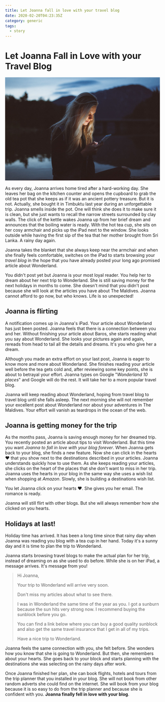 ```yaml
---
title: Let Joanna fall in love with your travel blog
date: 2020-02-20T04:23:35Z
category: generic
tags:
  - story
---
```


# Let Joanna Fall in Love with your Travel Blog

![Wishlist](../../images/reading-mobile.jpg)

As every day, Joanna arrives home tired after a hard-working day. She leaves her bag on the kitchen counter and opens the cupboard to grab the old tea pot that she keeps as if it was an ancient pottery treasure. But it is not. Actually, she bought it in Timbuktu last year during an unforgettable trip. Joanna smells inside the pot. One will think she does it to make sure it is clean, but she just wants to recall the narrow streets surrounded by clay walls. The click of the kettle wakes Joanna up from her brief dream and announces that the boiling water is ready. With the hot tea cup, she sits on her cosy armchair and picks up the iPad next to the window. She looks outside while having the first sip of the tea that her mother brought from Sri Lanka. A rainy day again.

Joanna takes the blanket that she always keep near the armchair and when she finally feels comfortable, switches on the iPad to starts browsing your _travel blog_ in the hope that you have already posted your long ago promised article about Wonderland.

You didn't post yet but Joanna is your most loyal reader. You help her to dream about her next trip to Wonderland. She is still saving money for the next holidays in months to come. She doesn't mind that you didn't post because she will look at the articles you have about The Maldives. Joanna cannot afford to go now, but who knows. Life is so unexpected!

## Joanna is flirting

A notification comes up in Joanna's iPad. Your article about Wonderland has just been posted. Joanna feels that there is a connection between you and her. Without finishing your article about Baros, she starts reading what you say about Wonderland. She looks your pictures again and again, rereads from head to tail all the details and dreams. It's you who give her a dream.

Although you made an extra effort on your last post, Joanna is eager to know more and more about Wonderland. She finishes reading your article well before the tea gets cold and, after reviewing some key points, she is about to betrayal your effort. Joanna types on Google "_Wonderland 10 places_" and Google will do the rest. It will take her to a more popular travel blog.

Joanna will keep reading about Wonderland, hoping from travel blog to travel blog until she falls asleep. The next morning she will not remember your excellent post about Wonderland nor about your adventures in The Maldives. Your effort will vanish as teardrops in the ocean of the web.

## Joanna is getting money for the trip

As the months pass, Joanna is saving enough money for her dreamed trip. You recently posted an article about tips to visit Wonderland. But this time you want _Joanna to fall in love with your blog forever_. When Joanna gets back to your blog, she finds a new feature. Now she can click in the hearts ❤️ that you show next to the destinations described in your articles. Joanna understands quickly how to use them. As she keeps reading your articles, she clicks on the heart of the places that she don't want to miss in her trip. Joanna uses the hearts in your blog in the same way she uses a wish list when shopping at _Amazon_. Slowly, she is building a destinations wish list. 

You let Joanna click on your hearts ❤️. She gives you her email. The romance is ready.

Joanna will still flirt with other blogs. But she will always remember how she clicked on you hearts.

## Holidays at last!

Holiday time has arrived. It has been a long time since that rainy day when Joanna was reading you blog with a tea cup in her hand. Today it's a sunny day and it is time to plan the trip to Wonderland.

Joanna starts browsing travel blogs to make the actual plan for her trip, instead of dreaming on as she used to do before. While she is on her iPad, a message arrives. It's message from you!

> Hi Joanna,
>
> Your trip to Wonderland will arrive very soon.
>
> Don't miss my articles about what to see there.
>
> I was in Wonderland the same time of the year as you. I got a sunburn because the sun hits very strong now. I recommend buying the sunblock before you go.
>
> You can find a link below where you can buy a good quality sunblock and also get the same travel insurance that I get in all of my trips.
>
> Have a nice trip to Wonderland.

Joanna feels the same connection with you, she felt before. She wonders how you know that she is going to Wonderland. But then, she remembers about your hearts. She goes back to your block and starts planning with the destinations she was selecting on the rainy days after work.

Once Joanna finished her plan, she can book flights, hotels and tours from the trip planner that you installed in your blog. She will not book from other random adverts she could find on the internet. She will book from your blog because it is so easy to do from the trip planner and because she is confident with you. **Joanna finally fell in love with your blog**.

